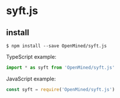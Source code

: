 # syft.js

## install
```
$ npm install --save OpenMined/syft.js
```

TypeScript example:
```javascript
import * as syft from 'OpenMined/syft.js'
```

JavaScript example:
```javascript
const syft = require('OpenMined/syft.js')
```
